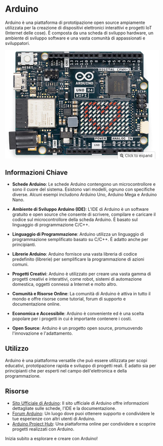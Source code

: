 # Arduino

Arduino è una piattaforma di prototipazione open source ampiamente utilizzata per la creazione di dispositivi elettronici interattivi e progetti IoT (Internet delle cose). È composta da una scheda di sviluppo hardware, un ambiente di sviluppo software e una vasta comunità di appassionati e sviluppatori.

![Arduino Uno R4 wi-fi](/ard.jpg)

## Informazioni Chiave

- **Schede Arduino**: Le schede Arduino contengono un microcontrollore e sono il cuore del sistema. Esistono vari modelli, ognuno con specifiche diverse. Alcuni esempi includono Arduino Uno, Arduino Mega e Arduino Nano.

- **Ambiente di Sviluppo Arduino (IDE)**: L'IDE di Arduino è un software gratuito e open source che consente di scrivere, compilare e caricare il codice sul microcontrollore della scheda Arduino. È basato sul linguaggio di programmazione C/C++.

- **Linguaggio di Programmazione**: Arduino utilizza un linguaggio di programmazione semplificato basato su C/C++. È adatto anche per principianti.

- **Librerie Arduino**: Arduino fornisce una vasta libreria di codice predefinito (librerie) per semplificare la programmazione di azioni comuni.

- **Progetti Creativi**: Arduino è utilizzato per creare una vasta gamma di progetti creativi e interattivi, come robot, sistemi di automazione domestica, oggetti connessi a Internet e molto altro.

- **Comunità e Risorse Online**: La comunità di Arduino è attiva in tutto il mondo e offre risorse come tutorial, forum di supporto e documentazione online.

- **Economica e Accessibile**: Arduino è conveniente ed è una scelta popolare per i progetti in cui è importante contenere i costi.

- **Open Source**: Arduino è un progetto open source, promuovendo l'innovazione e l'adattamento.

## Utilizzo

Arduino è una piattaforma versatile che può essere utilizzata per scopi educativi, prototipazione rapida e sviluppo di progetti reali. È adatto sia per principianti che per esperti nel campo dell'elettronica e della programmazione.

## Risorse

- [Sito Ufficiale di Arduino](https://www.arduino.cc/): Il sito ufficiale di Arduino offre informazioni dettagliate sulle schede, l'IDE e la documentazione.
- [Forum Arduino](https://forum.arduino.cc/): Un luogo dove puoi ottenere supporto e condividere le tue esperienze con altri utenti di Arduino.
- [Arduino Project Hub](https://create.arduino.cc/projecthub): Una piattaforma online per condividere e scoprire progetti realizzati con Arduino.

Inizia subito a esplorare e creare con Arduino!
